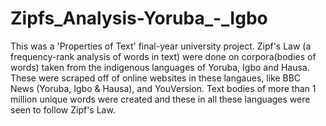 # Zipfs_Analysis-Yoruba_-_Igbo
This was a 'Properties of Text' final-year university project. Zipf's Law (a frequency-rank analysis of words in text) were done on corpora(bodies of words) taken from the indigenous languages of Yoruba, Igbo and Hausa. These were scraped off of online websites in these langaues, like BBC News (Yoruba, Igbo &amp; Hausa), and YouVersion.  Text bodies of more than 1 million unique words were created and these in all these languages were seen to follow Zipf's Law.
